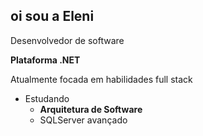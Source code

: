 ## oi sou a Eleni 
Desenvolvedor de software

**Plataforma .NET**

Atualmente focada em habilidades full stack

- Estudando
  - **Arquitetura de Software**
  - SQLServer avançado



